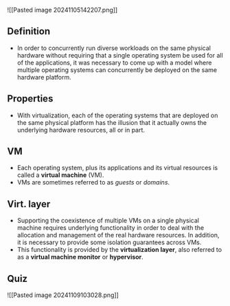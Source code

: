 ![[Pasted image 20241105142207.png]]

## Definition 
- In order to concurrently run diverse workloads on the same physical hardware without requiring that a single operating system be used for all of the applications, it was necessary to come up with a model where multiple operating systems can concurrently be deployed on the same hardware platform.

## Properties
- With virtualization, each of the operating systems that are deployed on the same physical platform has the illusion that it actually owns the underlying hardware resources, all or in part.

## VM 

- Each operating system, plus its applications and its virtual resources is called a **virtual machine** (VM). 
- VMs are sometimes referred to as _guests_ or _domains_.

## Virt. layer
- Supporting the coexistence of multiple VMs on a single physical machine requires underlying functionality in order to deal with the allocation and management of the real hardware resources. In addition, it is necessary to provide some isolation guarantees across VMs.
- This functionality is provided by the **virtualization layer**, also referred to as a **virtual machine monitor** or **hypervisor**.

## Quiz 

![[Pasted image 20241109103028.png]]